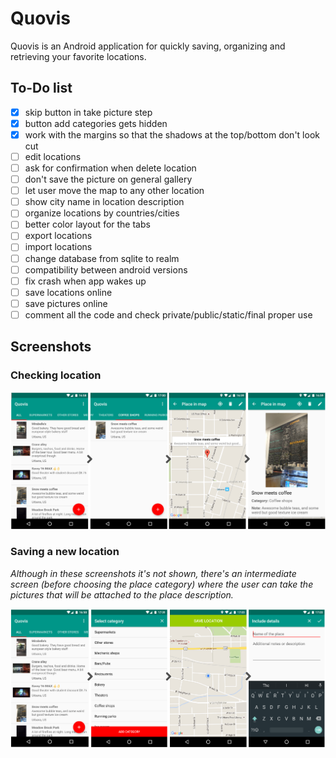 # Quovis
Quovis is an Android application for quickly saving, organizing and retrieving your favorite locations.

## To-Do list
- [x] skip button in take picture step
- [x] button add categories gets hidden
- [x] work with the margins so that the shadows at the top/bottom don't look cut
- [ ] edit locations
- [ ] ask for confirmation when delete location
- [ ] don't save the picture on general gallery
- [ ] let user move the map to any other location
- [ ] show city name in location description
- [ ] organize locations by countries/cities
- [ ] better color layout for the tabs
- [ ] export locations
- [ ] import locations
- [ ] change database from sqlite to realm
- [ ] compatibility between android versions
- [ ] fix crash when app wakes up
- [ ] save locations online
- [ ] save pictures online
- [ ] comment all the code and check private/public/static/final proper use

## Screenshots

### Checking location

![Checking location steps](/screenshots/loading_loc.png "Checking location steps")

### Saving a new location

_Although in these screenshots it's not shown, there's an intermediate screen (before choosing the place category) where the user can take the pictures that will be attached to the place description._

![Saving location steps](/screenshots/saving_loc.png "Saving location steps")
